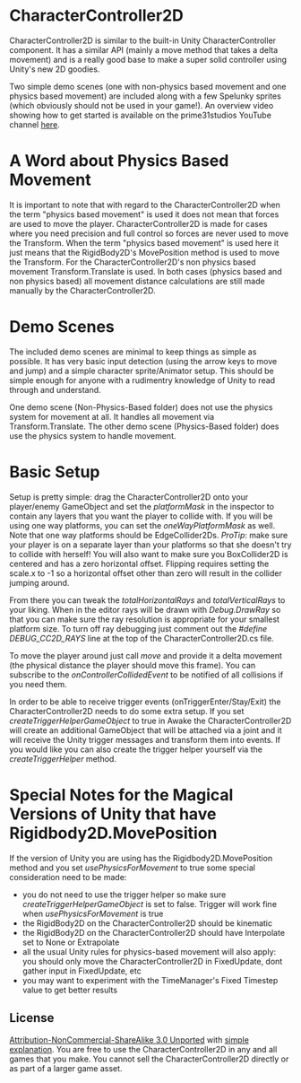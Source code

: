CharacterController2D
=====================

CharacterController2D is similar to the built-in Unity CharacterController component. It has a similar API (mainly a move method that takes a delta movement) and is a really good base to make a super solid controller using Unity's new 2D goodies.

Two simple demo scenes (one with non-physics based movement and one physics based movement) are included along with a few Spelunky sprites (which obviously should not be used in your game!). An overview video showing how to get started is available on the prime31studios YouTube channel [here](http://www.youtube.com/watch?v=KpnImAdiiaQ&feature=youtu.be).



A Word about Physics Based Movement
=====================

It is important to note that with regard to the CharacterController2D when the term "physics based movement" is used it does not mean that forces are used to move the player. CharacterController2D is made for cases where you need precision and full control so forces are never used to move the Transform. When the term "physics based movement" is used here it just means that the RigidBody2D's MovePosition method is used to move the Transform. For the CharacterController2D's non physics based movement Transform.Translate is used. In both cases (physics based and non physics based) all movement distance calculations are still made manually by the CharacterController2D.




Demo Scenes
=====================

The included demo scenes are minimal to keep things as simple as possible. It has very basic input detection (using the arrow keys to move and jump) and a simple character sprite/Animator setup. This should be simple enough for anyone with a rudimentry knowledge of Unity to read through and understand.

One demo scene (Non-Physics-Based folder) does not use the physics system for movement at all. It handles all movement via Transform.Translate. The other demo scene (Physics-Based folder) does use the physics system to handle movement.



Basic Setup
=====================

Setup is pretty simple: drag the CharacterController2D onto your player/enemy GameObject and set the *platformMask* in the inspector to contain any layers that you want the player to collide with. If you will be using one way platforms, you can set the *oneWayPlatformMask* as well. Note that one way platforms should be EdgeCollider2Ds. *ProTip*: make sure your player is on a separate layer than your platforms so that she doesn't try to collide with herself! You will also want to make sure you BoxCollider2D is centered and has a zero horizontal offset. Flipping requires setting the scale.x to -1 so a horizontal offset other than zero will result in the collider jumping around.

From there you can tweak the *totalHorizontalRays* and *totalVerticalRays* to your liking. When in the editor rays will be drawn with *Debug.DrawRay* so that you can make sure the ray resolution is appropriate for your smallest platform size. To turn off ray debugging just comment out the *#define DEBUG_CC2D_RAYS* line at the top of the CharacterController2D.cs file.

To move the player around just call *move* and provide it a delta movement (the physical distance the player should move this frame). You can subscribe to the *onControllerCollidedEvent* to be notified of all collisions if you need them.

In order to be able to receive trigger events (onTriggerEnter/Stay/Exit) the CharacterController2D needs to do some extra setup. If you set *createTriggerHelperGameObject* to true in Awake the CharacterController2D will create an additional GameObject that will be attached via a joint and it will receive the Unity trigger messages and transform them into events. If you would like you can also create the trigger helper yourself via the *createTriggerHelper* method.



Special Notes for the Magical Versions of Unity that have Rigidbody2D.MovePosition
=====================

If the version of Unity you are using has the Rigidbody2D.MovePosition method and you set *usePhysicsForMovement* to true some special consideration need to be made:

* you do not need to use the trigger helper so make sure *createTriggerHelperGameObject* is set to false. Trigger will work fine when *usePhysicsForMovement* is true
* the RigidBody2D on the CharacterController2D should be kinematic
* the RigidBody2D on the CharacterController2D should have Interpolate set to None or Extrapolate
* all the usual Unity rules for physics-based movement will also apply: you should only move the CharacterController2D in FixedUpdate, dont gather input in FixedUpdate, etc
* you may want to experiment with the TimeManager's Fixed Timestep value to get better results



License
-----
[Attribution-NonCommercial-ShareAlike 3.0 Unported](http://creativecommons.org/licenses/by-nc-sa/3.0/legalcode) with [simple explanation](http://creativecommons.org/licenses/by-nc-sa/3.0/deed.en_US). You are free to use the CharacterController2D in any and all games that you make. You cannot sell the CharacterController2D directly or as part of a larger game asset.
